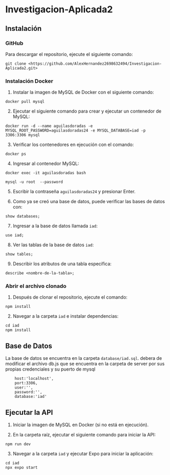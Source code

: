 
# Investigacion-Aplicada2

## Instalación

### GitHub
Para descargar el repositorio, ejecute el siguiente comando:
```
git clone <https://github.com/AlexHernandez2698632494/Investigacion-Aplicada2.git>
```

### Instalación Docker

1. Instalar la imagen de MySQL de Docker con el siguiente comando:
```
docker pull mysql
```

2. Ejecutar el siguiente comando para crear y ejecutar un contenedor de MySQL:
```
docker run -d --name aguilasdoradas -e MYSQL_ROOT_PASSWORD=aguilasdoradas24 -e MYSQL_DATABASE=iad -p 3306:3306 mysql
```

3. Verificar los contenedores en ejecución con el comando:
```
docker ps
```

4. Ingresar al contenedor MySQL:
```
docker exec -it aguilasdoradas bash
```
```
mysql -u root  --password
```
5. Escribir la contraseña `aguilasdoradas24` y presionar Enter.

6. Como ya se creó una base de datos, puede verificar las bases de datos con:
```
show databases;
```

7. Ingresar a la base de datos llamada `iad`:
```
use iad;
```

8. Ver las tablas de la base de datos `iad`:
```
show tables;
```

9. Describir los atributos de una tabla específica:
```
describe <nombre-de-la-tabla>;
```

### Abrir el archivo clonado

1. Después de clonar el repositorio, ejecute el comando:
```
npm install
```

2. Navegar a la carpeta `iad` e instalar dependencias:
```
cd iad
npm install
```

## Base de Datos

La base de datos se encuentra en la carpeta `database/iad.sql`.
debera de modificar el archivo db.js que se encuentra en la carpeta de server por sus propias credenciales y su puerto de mysql
```
    host:'localhost',
    port:3306,
    user:'',
    password:'',
    database:'iad'
```

## Ejecutar la API

1. Iniciar la imagen de MySQL en Docker (si no está en ejecución).

2. En la carpeta raíz, ejecutar el siguiente comando para iniciar la API:
```
npm run dev
```

3. Navegar a la carpeta `iad` y ejecutar Expo para iniciar la aplicación:
```
cd iad
npx expo start
```

